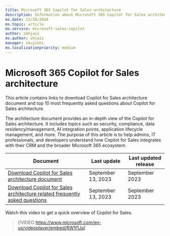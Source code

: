 ```yaml
---
title: Microsoft 365 Copilot for Sales architecture
description: Information about Microsoft 365 Copilot for Sales architecture
ms.date: 11/29/2024
ms.topic: article
ms.service: microsoft-sales-copilot
author: sbmjais
ms.author: shjais
manager: shujoshi
ms.localizationpriority: medium
---
```


# Microsoft 365 Copilot for Sales architecture

This article contains links to download Copilot for Sales architecture document and top 10 most frequently asked questions about Copilot for Sales architecture.

The architecture document provides an in-depth view of the Copilot for Sales architecture. It includes topics such as security, compliance, data residency/management, AI integration points, application lifecycle management, and more. The purpose of this article is to help admins, IT professionals, and developers understand how Copilot for Sales integrates with their CRM and the broader Microsoft 365 ecosystem.

|Document|Last update|Last updated release|
|--------|----------|--------------|
|[Download Copilot for Sales architecture document](https://go.microsoft.com/fwlink/p/?linkid=2230905)|September 13, 2023|September 2023|
|[Download Copilot for Sales architecture related frequently asked questions](https://go.microsoft.com/fwlink/p/?linkid=2230849)|September 13, 2023|September 2023|

Watch this video to get a quick overview of Copilot for Sales.

> [!VIDEO https://www.microsoft.com/en-us/videoplayer/embed/RW1f1Ja]